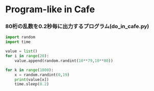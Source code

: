 # Program-like in Cafe

### 80桁の乱数を0.2秒毎に出力するプログラム(do_in_cafe.py)
```python
import random
import time

value = list()
for i in range(20):
    value.append(random.randint(10**79,10**80))

for k in range(1000):
    x = random.randint(0,19)
    print(value[x])
    time.sleep(0.2)
```


